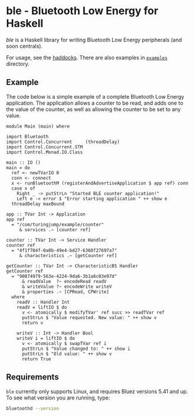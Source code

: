 # ble - Bluetooth Low Energy for Haskell

*ble* is a Haskell library for writing Bluetooth Low Energy peripherals (and
soon centrals).

For usage, see the  [haddocks](https://hackage.haskell.org/package/ble). There
are also examples in
[`examples`](https://github.com/plow-technologies/ble/tree/master/examples)
directory.

## Example

The code below is a simple example of a complete Bluetooth Low Energy
application. The application allows a counter to be read, and adds one to the
value of the counter, as well as allowing the counter to be set to any value.

~~~ {.haskell}
module Main (main) where

import Bluetooth
import Control.Concurrent     (threadDelay)
import Control.Concurrent.STM
import Control.Monad.IO.Class

main :: IO ()
main = do
  ref <- newTVarIO 0
  conn <- connect
  x <- runBluetoothM (registerAndAdvertiseApplication $ app ref) conn
  case x of
    Right _ -> putStrLn "Started BLE counter application!"
    Left e -> error $ "Error starting application " ++ show e
  threadDelay maxBound

app :: TVar Int -> Application
app ref
  = "/com/turingjump/example/counter"
     & services .~ [counter ref]

counter :: TVar Int -> Service Handler
counter ref
  = "4f1f704f-0a0b-49e4-bd27-6368f27697a7"
     & characteristics .~ [getCounter ref]

getCounter :: TVar Int -> CharacteristicBS Handler
getCounter ref
  = "90874979-563e-4224-9da6-3b1a6c03e97d"
      & readValue  ?~ encodeRead readV
      & writeValue ?~ encodeWrite writeV
      & properties .~ [CPRead, CPWrite]
  where
    readV :: Handler Int
    readV = liftIO $ do
      v <- atomically $ modifyTVar' ref succ >> readTVar ref
      putStrLn $ "Value requested. New value: " ++ show v
      return v

    writeV :: Int -> Handler Bool
    writeV i = liftIO $ do
      v <- atomically $ swapTVar ref i
      putStrLn $ "Value changed to: " ++ show i
      putStrLn $ "Old value: " ++ show v
      return True
~~~

## Requirements

`ble` currently only supports Linux, and requires Bluez versions 5.41 and up.
To see what version you are running, type:

``` bash
bluetoothd --version
```
